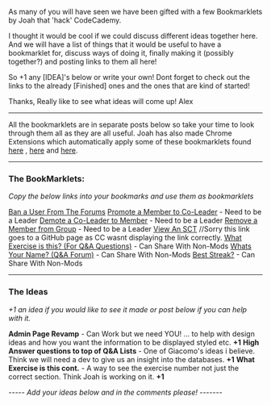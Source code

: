 As many of you will have seen we have been gifted with a few Bookmarklets by Joah that 'hack' CodeCademy.

I thought it would be cool if we could discuss different ideas together here. And we will have a list of things that it would be useful to have a bookmarklet for, discuss ways of doing it, finally making it (possibly together?) and posting links to them all here! 

So +1 any [IDEA]'s below or write your own! Dont forget to check out the links to the already [Finished] ones and the ones that are kind of started!

Thanks, Really like to see what ideas will come up!
Alex


----------

All the bookmarklets are in separate posts below so take your time to look through them all as they are all useful. Joah has also made Chrome Extensions which automatically apply some of these bookmarklets found [here](http://www.codecademy.com/groups/codecademy-mods/discussions/525f53a0abf8217756000b3c) , [here](http://www.codecademy.com/groups/codecademy-mods/discussions/525f49b2abf821bdd700084c) and [here](http://www.codecademy.com/groups/codecademy-mods/discussions/525efcbc80ff33cb12004d8b).

----------

### **The BookMarklets:**


*Copy the below links into your bookmarks and use them as bookmarklets*

[Ban a User From The Forums][1]
[Promote a Member to Co-Leader][2] - Need to be a Leader
[Demote a Co-Leader to Member][3] - Need to be a Leader
[Remove a Member from Group][4] - Need to be a Leader
[View An SCT][5] //Sorry this link goes to a GitHub page as CC wasnt displaying the link correctly.
[What Exercise is this? (For Q&A Questions)][6] - Can Share With Non-Mods
[Whats Your Name? (Q&A Forum)][7] - Can Share With Non-Mods
[Best Streak?][8] - Can Share With Non-Mods


----------

### **The Ideas**
*+1 an idea if you would like to see it made or post below if you can help with it.*

**Admin Page Revamp** - Can Work but we need YOU! ... to help with design ideas and how you want the information to be displayed styled etc. **+1**
**High Answer questions to top of Q&A Lists** - One of Giacomo's ideas i believe. Think we will need a dev to give us an insight into the databases. **+1**
**What Exercise is this cont.** - A way to see the exercise number not just the correct section. Think Joah is working on it. **+1**

*----- Add your ideas below and in the comments please! -------*

[1]: javascript:(function()%7Bif(typeof(CCDATA)==='undefined'%7C%7Ctypeof(CCDATA.page.user)==='undefined'%7C%7Ctypeof(CCDATA.page.user.id)==='undefined')%7Balert(%22Insufficient%20Data.%20Please%20try%20again%20on%20a%20valid%20Codecademy%20User%20page.%22);return%20false;%7Delse%7B$(%22body%22).append(%22%3Cform%20action='/admin/forums/ban_user?user_identifier=%22+CCDATA.page.user.id+%22'%20class='button_to'%20method='post'%3E%3Cdiv%3E%3Cinput%20name='_method'%20type='hidden'%20value='put'%20class='ui-inited'%3E%3Cinput%20data-confirm='Are%20you%20sure%20you%20want%20to%20ban%20this%20user%20from%20the%20forums?'%20type='submit'%20id='BAN_FORM_SUBMIT'%20class='ui-inited'%3E%3Cinput%20name='authenticity_token'%20type='hidden'%20value='%22+csrf_token+%22'%20class='ui-inited'%3E%3C/div%3E%3C/form%3E%22);$(%22#BAN_FORM_SUBMIT%22).click()%7D%7D)();

[2]: javascript:(function(){if(!(typeof%20CCDATA.page!="undefined"&&typeof%20CCDATA.page.group!="undefined")){alert("You%20are%20not%20viewing%20a%20valid%20CC%20Group%20Page.");return%20false}if(CCDATA.current_user._id!==CCDATA.page.group.roles.leader[0]){alert("You%20do%20not%20have%20permission%20to%20promote%20a%20user%20in%20this%20group.");return%20false;}var%20e=prompt("Enter%20the%20username%20or%20ID%20of%20the%20user%20you%20would%20like%20to%20promote.%20You%20can%20retrieve%20a%20user's%20ID%20by%20running%20'CCDATA.page.user._id'%20in%20your%20javascript%20console%20on%20their%20profile%20page.%20\n%20\n%20Sometimes%20usernames%20will%20not%20work%20correctly%20and%20you%20must%20use%20the%20ID%20of%20the%20user.");var%20t=function(){p=$.parseJSON(x.responseText);$.ajax({url:"http://www.codecademy.com/groups/"+CCDATA.page.group._id+"/users/role",dataType:"json",type:"POST",data:{user_id:p._id,role:"moderator"},beforeSend:function(e){e.setRequestHeader("X-CSRF-Token",csrf_token);e.setRequestHeader("X-Requested-With","XMLHttpRequest");e.setRequestHeader("Accept","application/json");e.setRequestHeader("Accept","text/javascript");e.setRequestHeader("Accept","*/*;%20q=0.01")},error:function(e,t,n){console.log(e.responseText);console.log(n)}})};x=new%20XMLHttpRequest;x.onload=t;x.open("GET","http://www.codecademy.com/api/v1/users/"+e,true);x.setRequestHeader("X-CSRF-Token",csrf_token);x.send(null)})()

[3]: javascript:(function(){if(!(typeof%20CCDATA.page!="undefined"&&typeof%20CCDATA.page.group!="undefined")){alert("You%20are%20not%20viewing%20a%20valid%20CC%20Group%20Page.");return%20false}if(CCDATA.current_user._id!==CCDATA.page.group.roles.leader[0]){alert("You%20do%20not%20have%20permission%20to%20demote%20a%20user%20in%20this%20group.");return%20false}var%20e=prompt("Enter%20the%20username%20or%20ID%20of%20the%20user%20you%20would%20like%20to%20demote%20from%20moderator%20to%20normal%20user.%20You%20can%20retrieve%20a%20user's%20ID%20by%20running%20'CCDATA.page.user._id'%20in%20your%20javascript%20console%20on%20their%20profile%20page.%20\n%20\n%20Sometimes%20usernames%20will%20not%20work%20correctly%20and%20you%20must%20use%20the%20ID%20of%20the%20user.");var%20t=function(){p=$.parseJSON(x.responseText);$.ajax({url:"http://www.codecademy.com/groups/"+CCDATA.page.group._id+"/users/role",dataType:"json",type:"DELETE",data:{user_id:e,role:"moderator"},beforeSend:function(e){e.setRequestHeader("X-CSRF-Token",csrf_token);e.setRequestHeader("X-Requested-With","XMLHttpRequest");e.setRequestHeader("Accept","application/json,%20text/javascript,%20*/*;%20q=0.0")},error:function(e,t,n){console.log(e.responseText);console.log(n)}})};x=new%20XMLHttpRequest;x.onload=t;x.open("GET","http://www.codecademy.com/api/v1/users/"+e,true);x.setRequestHeader("X-CSRF-Token",csrf_token);x.send(null)})()

[4]: javascript:(function()%7Bif(!(typeof%20CCDATA.page!=%22undefined%22&&typeof%20CCDATA.page.group!=%22undefined%22))%7Balert(%22You%20are%20not%20viewing%20a%20valid%20CC%20Group%20Page.%22);return%20false%7Dif(CCDATA.current_user._id!==CCDATA.page.group.roles.leader%5B0%5D)%7Balert(%22You%20do%20not%20have%20permission%20to%20kick%20a%20user%20from%20this%20group.%22);return%20false%7Dvar%20e=prompt(%22Enter%20the%20username%20or%20ID%20of%20the%20user%20you%20would%20like%20to%20kick%20from%20this%20group.%20You%20can%20retrieve%20a%20user's%20ID%20by%20running%20'CCDATA.page.user._id'%20in%20your%20javascript%20console%20on%20their%20profile%20page.%20n%20n%20Sometimes%20usernames%20will%20not%20work%20correctly%20and%20you%20must%20use%20the%20ID%20of%20the%20user.%22);$.ajax(%7Burl:%22http://www.codecademy.com/groups/%22+CCDATA.page.group._id+%22/users/role%22,dataType:%22json%22,type:%22DELETE%22,data:%7Buser_id:e,role:%22member%22%7D,beforeSend:function(e)%7Be.setRequestHeader(%22X-CSRF-Token%22,csrf_token);e.setRequestHeader(%22X-Requested-With%22,%22XMLHttpRequest%22);e.setRequestHeader(%22Accept%22,%22application/json,%20text/javascript,%20*/*;%20q=0.0%22)%7D,error:function(e,t,n)%7Bconsole.log(e.responseText);console.log(n)%7D%7D)%7D)()

[5]: http://fanaugen.github.io/codecademy-stuff/code/sct-viewer/README.html

[6]:javascript:(function(){if(typeof%20CCDATA.forum=="undefined"||window.location.pathname.split("/")[window.location.pathname.split("/").length-2]!=="forum_questions"){alert("This%20is%20to%20be%20used%20on%20a%20valid%20CC%20forum.");return%20false}id=window.location.pathname.split("/")[window.location.pathname.split("/").length-1];$.ajax({url:"http://www.codecademy.com/forum_questions/"+id,dataType:"json",type:"GET",beforeSend:function(e){e.setRequestHeader("X-Requested-With","XMLHttpRequest");e.setRequestHeader("Accept","application/json,%20text/javascript,%20*/*;%20q=0.0")},success:function(e){h=$("div#section%20#breadcrumb%20.breadcrumb%20b%20a").clone();$("div#section%20#breadcrumb%20.breadcrumb%20b%20a").remove();t=$("div#section%20#breadcrumb%20.breadcrumb%20b").text().split("%20");t[1]=(parseInt(e.section_index)+1).toString(10);$("div#section%20#breadcrumb%20.breadcrumb%20b").html(t.slice(0,4).join("%20")+"%20("+(typeof%20e.humanized_exercise_index!=="undefined"?"Exercise%20"+e.humanized_exercise_index.toString(10):"General%20Forum")+")").prepend(h);$("a.show-more").each(function(){$(this).click()});$("section.meta%20.points").html(e.user.total_points+"%20pts");$("section.meta%20p.username%20a").attr("href","/"+e.user._id);$("section.responses%20ul%20li.forum_response").each(function(t){a=e.answers[t];$(this).find(".user-card").find(".profile-image-container").find(".points").html(a.user.total_points+"%20pts");$(this).find(".user-card").find(".username").find("a").attr("href","http://codecademy.com/"+a.user._id);$(this).find("ul.comments").find("li").each(function(e){g=a.comments[e];$(this).find(".comment-details").find(".comment-username").attr("href","http://codecademy.com/"+g.user._id)})})}})})()

[7]: javascript:(function()%7Bif(typeof%20CCDATA.forum==%22undefined%22%7C%7Cwindow.location.pathname.split(%22/%22)%5Bwindow.location.pathname.split(%22/%22).length-2%5D!==%22forum_questions%22)%7Balert(%22This%20is%20to%20be%20used%20on%20a%20valid%20CC%20forum.%22);return%20false;%7Did=window.location.pathname.split(%22/%22)%5Bwindow.location.pathname.split(%22/%22).length-1%5D;$.ajax(%7Burl:%22http://www.codecademy.com/forum_questions/%22+id,dataType:%22json%22,type:%22GET%22,beforeSend:function(e)%7Be.setRequestHeader(%22X-Requested-With%22,%22XMLHttpRequest%22);e.setRequestHeader(%22Accept%22,%22application/json,%20text/javascript,%20*/*;%20q=0.0%22)%7D,success:function(e)%7Bh=$(%22div#section%20#breadcrumb%20.breadcrumb%20b%20a%22).clone();$(%22div#section%20#breadcrumb%20.breadcrumb%20b%20a%22).remove();t=$(%22div#section%20#breadcrumb%20.breadcrumb%20b%22).text().split(%22%20%22);t%5B1%5D=(parseInt(e.section_index)+1).toString(10);t=t.join(%22%20%22);$(%22div#section%20#breadcrumb%20.breadcrumb%20b%22).html(t);$(%22div#section%20#breadcrumb%20.breadcrumb%20b%22).prepend(h);$(%22a.show-more%22).each(function()%7B$(this).click()%7D);$(%22section.meta%20.points%22).html(e.user.total_points+%22%20pts%22);$(%22section.meta%20p.username%20a%22).attr(%22href%22,%22/%22+e.user._id);console.log(e.answers);$(%22section.responses%20ul%20li.forum_response%22).each(function(t)%7Ba=e.answers%5Bt%5D;$(this).find(%22.user-card%22).find(%22.profile-image-container%22).find(%22.points%22).html(a.user.total_points+%22%20pts%22);$(this).find(%22.user-card%22).find(%22.username%22).find(%22a%22).attr(%22href%22,%22http://codecademy.com/%22+a.user._id);$(this).find(%22ul.comments%22).find(%22li%22).each(function(e)%7Bg=a.comments%5Be%5D;$(this).find(%22.comment-details%22).find(%22.comment-username%22).attr(%22href%22,%22http://codecademy.com/%22+g.user._id)%7D)%7D)%7D%7D)%7D)()

[8]: javascript:(function()%7Bif(typeof%20CCDATA.page==%22undefined%22%7C%7Ctypeof%20CCDATA.page.user==%22undefined%22%7C%7Ctypeof%20CCDATA.page.user._id==%22undefined%22)%7Balert(%22This%20must%20be%20used%20on%20a%20valid%20Codecademy%20Profile%20page.%22);return%20false%7D_id=CCDATA.page.user._id;$.ajax(%7Burl:%22http://www.codecademy.com/api/v1/users/%22+_id,type:%22GET%22,dataType:%22json%22,beforeSend:function(e)%7Be.setRequestHeader(%22X-CSRF-Token%22,csrf_token);e.setRequestHeader(%22X-Requested-With%22,%22XMLHttpRequest%22);e.setRequestHeader(%22Accept%22,%22application/json,%20text/javascript,%20*/*;%20q=0.0%22)%7D%7D).done(function(e)%7B$(%22.user-stats.light-text%22).prepend('%3Cdiv%20class=%22user-points-bar-container%22%3E%3Cdiv%20class=%22points-labels%22%3ECurrent%20day%20streak%3Cspan%20class=%22best%22%3EBest%20%3Cstrong%20class=%22best-count%22%3E'+e.streak_hash.max_count+'%3C/strong%3E%3C/span%3E%3C/div%3E%3Cstrong%20class=%22best-count%22%3E%3Cdiv%20class=%22points-bar%22%3E%3Cspan%20class=%22points-bar-fill%22%20style=%22width:%20'+e.streak_hash.count/e.streak_hash.max_count*100+'%25;%22%3E%3Cspan%20class=%22count-container%20count-right%22%3E%3Cspan%20class=%22points-today-count%22%3E'+e.streak_hash.count+%22%3C/span%3E%3C/span%3E%3C/span%3E%3C/div%3E%3C/strong%3E%3C/div%3E%22)%7D)%7D)()